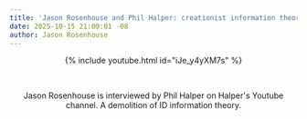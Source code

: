 ```yaml
---
title: 'Jason Rosenhouse and Phil Halper: creationist information theory'
date: 2025-10-15 21:00:01 -08
author: Jason Rosenhouse
---
```


<div width="640px" align="center">
{% include youtube.html id="iJe_y4yXM7s" %}
</div>

<br/><div align="center">Jason Rosenhouse is interviewed by Phil Halper on Halper's Youtube channel.  A demolition
of ID information theory.</div>

<!--more-->
